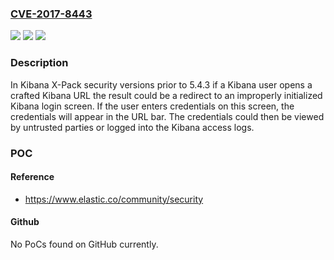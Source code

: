 ### [CVE-2017-8443](https://cve.mitre.org/cgi-bin/cvename.cgi?name=CVE-2017-8443)
![](https://img.shields.io/static/v1?label=Product&message=Kibana%20X-Pack%20Security&color=blue)
![](https://img.shields.io/static/v1?label=Version&message=before%205.4.3%20&color=brightgreen)
![](https://img.shields.io/static/v1?label=Vulnerability&message=CWE-598%3A%20Information%20Exposure%20Through%20Query%20Strings%20in%20GET%20Request&color=brightgreen)

### Description

In Kibana X-Pack security versions prior to 5.4.3 if a Kibana user opens a crafted Kibana URL the result could be a redirect to an improperly initialized Kibana login screen. If the user enters credentials on this screen, the credentials will appear in the URL bar. The credentials could then be viewed by untrusted parties or logged into the Kibana access logs.

### POC

#### Reference
- https://www.elastic.co/community/security

#### Github
No PoCs found on GitHub currently.

